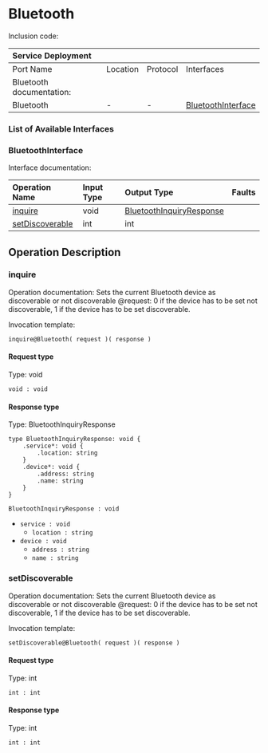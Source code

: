 # Bluetooth

Inclusion code: 

| Service Deployment |  |  |  |
| :--- | :--- | :--- | :--- |
| Port Name | Location | Protocol | Interfaces |
| Bluetooth documentation: |  |  |  |
| Bluetooth | - | - | [BluetoothInterface](bluetooth.md#BluetoothInterface) |

### List of Available Interfaces

### BluetoothInterface <a id="BluetoothInterface"></a>

Interface documentation:

| Operation Name | Input Type | Output Type | Faults |
| :--- | :--- | :--- | :--- |
| [inquire](bluetooth.md#inquire) | void | [BluetoothInquiryResponse](bluetooth.md#BluetoothInquiryResponse) |  |
| [setDiscoverable](bluetooth.md#setDiscoverable) | int | int |  |

## Operation Description

### inquire <a id="inquire"></a>

Operation documentation: Sets the current Bluetooth device as discoverable or not discoverable @request: 0 if the device has to be set not discoverable, 1 if the device has to be set discoverable.

Invocation template:

```text
inquire@Bluetooth( request )( response )
```

#### Request type

Type: void

`void : void`

#### Response type <a id="BluetoothInquiryResponse"></a>

Type: BluetoothInquiryResponse

```text
type BluetoothInquiryResponse: void {
    .service*: void {
        .location: string
    }
    .device*: void {
        .address: string
        .name: string
    }
}
```

`BluetoothInquiryResponse : void`

* `service : void`
  * `location : string`
* `device : void`
  * `address : string`
  * `name : string`

### setDiscoverable <a id="setDiscoverable"></a>

Operation documentation: Sets the current Bluetooth device as discoverable or not discoverable @request: 0 if the device has to be set not discoverable, 1 if the device has to be set discoverable.

Invocation template:

```text
setDiscoverable@Bluetooth( request )( response )
```

#### Request type

Type: int

`int : int`

#### Response type

Type: int

`int : int`

